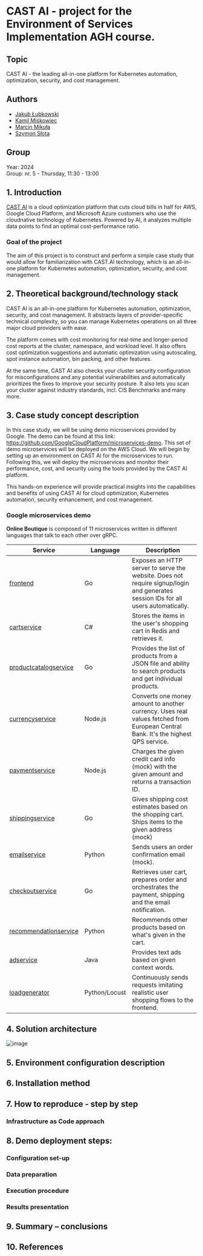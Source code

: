 # CAST AI - project for the Environment of Services Implementation AGH course.

## Topic

CAST AI - the leading all-in-one platform for Kubernetes automation, optimization, security, and cost management.

## Authors
- [Jakub Łubkowski](https://github.com/jakobcodes)
- [Kamil Miśkowiec](https://github.com/miskowieck)
- [Marcin Mikuła](https://github.com/mamikula)
- [Szymon Słota](https://github.com/sslota)

## Group 

Year: 2024
<br>
Group: nr. 5 - Thursday, 11:30 - 13:00

## 1. Introduction

[CAST AI](https://cast.ai/) is a cloud optimization platform that cuts cloud bills in half for AWS,
Google Cloud Platform, and Microsoft Azure customers who use the cloudnative technology of Kubernetes. Powered by AI, it analyzes multiple data
points to find an optimal cost-performance ratio.

### Goal of the project 

The aim of this project is to construct and perform a simple case study that would allow for familiarization with CAST.AI technology, which is an all-in-one platform for Kubernetes automation, optimization, security, and cost management.

## 2. Theoretical background/technology stack

CAST AI is an all-in-one platform for Kubernetes automation, optimization, security, and cost management. It abstracts layers of provider-specific technical complexity, so you can manage Kubernetes operations on all three major cloud providers with ease.

The platform comes with cost monitoring for real-time and longer-period cost reports at the cluster, namespace, and workload level. It also offers cost optimization suggestions and automatic optimization using autoscaling, spot instance automation, bin packing, and other features.

At the same time, CAST AI also checks your cluster security configuration for misconfigurations and any potential vulnerabilities and automatically prioritizes the fixes to improve your security posture. It also lets you scan your cluster against industry standards, incl. CIS Benchmarks and many more.

## 3. Case study concept description

In this case study, we will be using demo microservices provided by Google. The demo can be found at this link: https://github.com/GoogleCloudPlatform/microservices-demo. This set of demo microservices will be deployed on the AWS Cloud.
We will begin by setting up an environment on CAST AI for the microservices to run. Following this, we will deploy the microservices and monitor their performance, cost, and security using the tools provided by the CAST AI platform.

This hands-on experience will provide practical insights into the capabilities and benefits of using CAST AI for cloud optimization, Kubernetes automation, security enhancement, and cost management.

### Google microservices demo

**Online Boutique** is composed of 11 microservices written in different
languages that talk to each other over gRPC.

| Service                                              | Language      | Description                                                                                                                       |
| ---------------------------------------------------- | ------------- | --------------------------------------------------------------------------------------------------------------------------------- |
| [frontend](/src/frontend)                           | Go            | Exposes an HTTP server to serve the website. Does not require signup/login and generates session IDs for all users automatically. |
| [cartservice](/src/cartservice)                     | C#            | Stores the items in the user's shopping cart in Redis and retrieves it.                                                           |
| [productcatalogservice](/src/productcatalogservice) | Go            | Provides the list of products from a JSON file and ability to search products and get individual products.                        |
| [currencyservice](/src/currencyservice)             | Node.js       | Converts one money amount to another currency. Uses real values fetched from European Central Bank. It's the highest QPS service. |
| [paymentservice](/src/paymentservice)               | Node.js       | Charges the given credit card info (mock) with the given amount and returns a transaction ID.                                     |
| [shippingservice](/src/shippingservice)             | Go            | Gives shipping cost estimates based on the shopping cart. Ships items to the given address (mock)                                 |
| [emailservice](/src/emailservice)                   | Python        | Sends users an order confirmation email (mock).                                                                                   |
| [checkoutservice](/src/checkoutservice)             | Go            | Retrieves user cart, prepares order and orchestrates the payment, shipping and the email notification.                            |
| [recommendationservice](/src/recommendationservice) | Python        | Recommends other products based on what's given in the cart.                                                                      |
| [adservice](/src/adservice)                         | Java          | Provides text ads based on given context words.                                                                                   |
| [loadgenerator](/src/loadgenerator)                 | Python/Locust | Continuously sends requests imitating realistic user shopping flows to the frontend.                                              |

## 4. Solution architecture

![image](https://github.com/mamikula/Environment-of-Services-Implementation/assets/85311656/52a2faa2-61a4-4a8c-95e4-163d1dee9504)

## 5. Environment configuration description

## 6. Installation method

## 7. How to reproduce - step by step

### Infrastructure as Code approach

## 8. Demo deployment steps:

### Configuration set-up

### Data preparation

### Execution procedure

### Results presentation

## 9. Summary – conclusions

## 10. References






